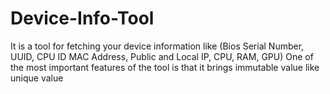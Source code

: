 # Device-Info-Tool
It is a tool for fetching your device information like (Bios Serial Number, UUID, CPU ID MAC Address, Public and Local IP, CPU, RAM, GPU) One of the most important features of the tool is that it brings immutable value like unique value

